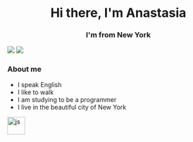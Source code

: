 <div  id="header" align="center">
<h1>Hi there, I'm Anastasia</h1>
<h3>I'm from New York</h3>
</div>

![](https://i.pinimg.com/736x/55/86/fc/5586fc88850ed513ce2b53b729a8f914.jpg)
![](https://i.pinimg.com/736x/1b/c8/83/1bc8831e9c231280071576e5e7b1d7cb.jpg)

### About me
- I speak English
- I like to walk
- I am studying to be a programmer
- I live in the beautiful city of New York

<img src= "https://www.youtube.com/?app=desktop&hl=ru" 
  title="js" width="40" height="40"/>&nbsp;


